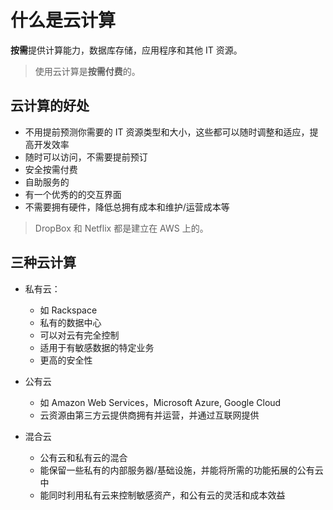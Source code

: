 # 什么是云计算

**按需**提供计算能力，数据库存储，应用程序和其他 IT 资源。

> 使用云计算是**按需付费**的。

## 云计算的好处

- 不用提前预测你需要的 IT 资源类型和大小，这些都可以随时调整和适应，提高开发效率
- 随时可以访问，不需要提前预订
- 安全按需付费
- 自助服务的
- 有一个优秀的的交互界面
- 不需要拥有硬件，降低总拥有成本和维护/运营成本等

> DropBox 和 Netflix 都是建立在 AWS 上的。

## 三种云计算

- 私有云：

  - 如 Rackspace
  - 私有的数据中心
  - 可以对云有完全控制
  - 适用于有敏感数据的特定业务
  - 更高的安全性

- 公有云

  - 如 Amazon Web Services，Microsoft Azure, Google Cloud
  - 云资源由第三方云提供商拥有并运营，并通过互联网提供

- 混合云

  - 公有云和私有云的混合
  - 能保留一些私有的内部服务器/基础设施，并能将所需的功能拓展的公有云中
  - 能同时利用私有云来控制敏感资产，和公有云的灵活和成本效益
